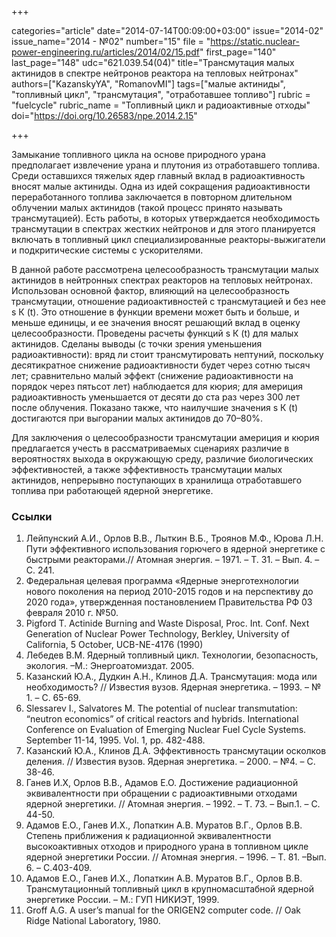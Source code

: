 +++

categories="article"
date="2014-07-14T00:09:00+03:00"
issue="2014-02"
issue_name="2014 - №02"
number="15"
file = "https://static.nuclear-power-engineering.ru/articles/2014/02/15.pdf"
first_page="140"
last_page="148"
udc="621.039.54(04)"
title="Трансмутация малых актинидов в спектре нейтронов реактора на тепловых нейтронах"
authors=["KazanskyYA", "RomanovMI"]
tags=["малые актиниды", "топливный цикл", "трансмутация", "отработавшее топливо"]
rubric = "fuelcycle"
rubric_name = "Топливный цикл и радиоактивные отходы"
doi="https://doi.org/10.26583/npe.2014.2.15"

+++

Замыкание топливного цикла на основе природного урана предполагает извлечение урана и плутония из отработавшего топлива. Среди оставшихся тяжелых ядер главный вклад в радиоактивность вносят малые актиниды. Одна из идей сокращения радиоактивности переработанного топлива заключается в повторном длительном облучении малых актинидов (такой процесс принято называть трансмутацией). Есть работы, в которых утверждается необходимость трансмутации в спектрах жестких нейтронов и для этого планируется включать в топливный цикл специализированные реакторы-выжигатели и подкритические системы с ускорителями.

В данной работе рассмотрена целесообразность трансмутации малых актинидов в нейтронных спектрах реакторов на тепловых нейтронах. Использован основной фактор, влияющий на целесообразность трансмутации, отношение радиоактивностей с трансмутацией и без нее ѕ К (t). Это отношение в функции времени может быть и больше, и меньше единицы, и ее значения вносят решающий вклад в оценку целесообразности. Проведены расчеты функций ѕ К (t) для малых актинидов. Сделаны выводы (с точки зрения уменьшения радиоактивности): вряд ли стоит трансмутировать нептуний, поскольку десятикратное снижение радиоактивности будет через сотню тысяч лет; сравнительно малый эффект (снижение радиоактивности на порядок через пятьсот лет) наблюдается для кюрия; для америция радиоактивность уменьшается от десяти до ста раз через 300 лет после облучения. Показано также, что наилучшие значения ѕ К (t) достигаются при выгорании малых актинидов до 70–80%.

Для заключения о целесообразности трансмутации америция и кюрия предлагается учесть в рассматриваемых сценариях различие в вероятностях выхода в окружающую среду, различие биологических эффективностей, а также эффективность трансмутации малых актинидов, непрерывно поступающих в хранилища отработавшего топлива при работающей ядерной энергетике.

### Ссылки

1. Лейпунский А.И., Орлов В.В., Лыткин В.Б., Троянов М.Ф., Юрова Л.Н. Пути эффективного использования горючего в ядерной энергетике с быстрыми реакторами.// Атомная энергия. – 1971. – Т. 31. – Вып. 4. – С. 241.
2. Федеральная целевая программа «Ядерные энерготехнологии нового поколения на период 2010-2015 годов и на перспективу до 2020 года», утвержденная постановлением Правительства РФ 03 февраля 2010 г. №50.
3. Pigford Т. Actinide Burning and Waste Disposal, Proc. Int. Conf. Next Generation of Nuclear Power Technology, Berkley, University of California, 5 October, UCB-NE-4176 (1990)
4. Лебедев В.М. Ядерный топливный цикл. Технологии, безопасность, экология. –М.: Энергоатомиздат. 2005.
5. Казанский Ю.А., Дудкин А.Н., Клинов Д.А. Трансмутация: мода или необходимость? // Известия вузов. Ядерная энергетика. – 1993. – № 1. – С. 65-69.
6. Slessarev I., Salvatores M. The potential of nuclear transmutation: “neutron economics” of critical reactors and hybrids. International Conference on Evaluation of Emerging Nuclear Fuel Cycle Systems. September 11-14, 1995. Vol. 1, pp. 482-488.
7. Казанский Ю.А., Клинов Д.А. Эффективность трансмутации осколков деления. // Известия вузов. Ядерная энергетика. – 2000. – №4. – С. 38-46.
8. Ганев И.Х, Орлов В.В., Адамов Е.О. Достижение радиационной эквивалентности при обращении с радиоактивными отходами ядерной энергетики. // Атомная энергия. – 1992. – Т. 73. – Вып.1. – С. 44-50.
9. Адамов Е.О., Ганев И.Х., Лопаткин А.В. Муратов В.Г., Орлов В.В. Степень приближения к радиационной эквивалентности высокоактивных отходов и природного урана в топливном цикле ядерной энергетики России. // Атомная энергия. – 1996. – Т. 81. –Вып. 6. – С.403-409.
10. Адамов Е.О., Ганев И.Х., Лопаткин А.В. Муратов В.Г., Орлов В.В. Трансмутационный топливный цикл в крупномасштабной ядерной энергетике России. – М.: ГУП НИКИЭТ, 1999.
11. Groff A.G. A user’s manual for the ORIGEN2 computer code. // Oak Ridge National Laboratory, 1980.